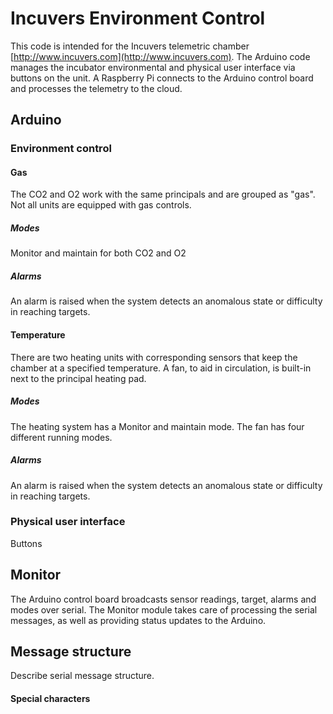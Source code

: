 
# Incuvers Environment Control
This code is intended for the Incuvers telemetric chamber [http://www.incuvers.com](http://www.incuvers.com).
The Arduino code manages the incubator environmental and physical user interface via buttons on the unit.
A Raspberry Pi connects to the Arduino control board and processes the telemetry to the cloud.

## Arduino

### Environment control

#### Gas
The CO2 and O2 work with the same principals and are grouped as "gas".
Not all units are equipped with gas controls.

##### Modes
Monitor and maintain for both CO2 and O2

##### Alarms
An alarm is raised when the system detects an anomalous state or difficulty in reaching targets.

#### Temperature
There are two heating units with corresponding sensors that keep the chamber at a specified temperature.
A fan, to aid in circulation, is built-in next to the principal heating pad.
##### Modes
The heating system has a Monitor and maintain mode. The fan has four different running modes.

##### Alarms
An alarm is raised when the system detects an anomalous state or difficulty in reaching targets.

### Physical user interface
Buttons

## Monitor
The Arduino control board broadcasts sensor readings, target, alarms and modes over serial.
The Monitor module takes care of processing the serial messages, as well as providing status updates to the Arduino.


## Message structure
Describe serial message structure.

#### Special characters
